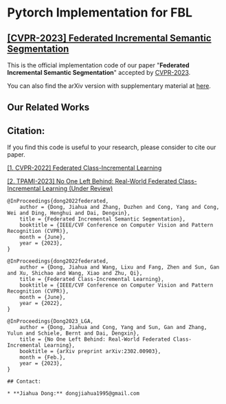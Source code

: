 # Pytorch Implementation for FBL

## [[CVPR-2023] Federated Incremental Semantic Segmentation](https://openaccess.thecvf.com/content/CVPR2022/html/Dong_Federated_Class-Incremental_Learning_CVPR_2022_paper.html)

This is the official implementation code of our paper "**Federated Incremental Semantic Segmentation**" accepted by [CVPR-2023](https://cvpr2023.thecvf.com/). 

You can also find the arXiv version with supplementary material at [here](https://arxiv.org/abs/2203.11473).




## Our Related Works



## Citation:

If you find this code is useful to your research, please consider to cite our paper.

[[1. CVPR-2022] Federated Class-Incremental Learning](https://openaccess.thecvf.com/content/CVPR2022/html/Dong_Federated_Class-Incremental_Learning_CVPR_2022_paper.html)

[[2. TPAMI-2023] No One Left Behind: Real-World Federated Class-Incremental Learning (Under Review)](https://arxiv.org/abs/2302.00903v1)


```
@InProceedings{dong2022federated,
    author = {Dong, Jiahua and Zhang, Duzhen and Cong, Yang and Cong, Wei and Ding, Henghui and Dai, Dengxin},
    title = {Federated Incremental Semantic Segmentation},
    booktitle = {IEEE/CVF Conference on Computer Vision and Pattern Recognition (CVPR)},
    month = {June},
    year = {2023},
}
```

```
@InProceedings{dong2022federated,
    author = {Dong, Jiahua and Wang, Lixu and Fang, Zhen and Sun, Gan and Xu, Shichao and Wang, Xiao and Zhu, Qi},
    title = {Federated Class-Incremental Learning},
    booktitle = {IEEE/CVF Conference on Computer Vision and Pattern Recognition (CVPR)},
    month = {June},
    year = {2022},
}
```

```
@InProceedings{Dong2023_LGA,
    author = {Dong, Jiahua and Cong, Yang and Sun, Gan and Zhang, Yulun and Schiele, Bernt and Dai, Dengxin},
    title = {No One Left Behind: Real-World Federated Class-Incremental Learning},
    booktitle = {arXiv preprint arXiv:2302.00903},
    month = {Feb.},
    year = {2023},
}

## Contact:

* **Jiahua Dong:** dongjiahua1995@gmail.com
